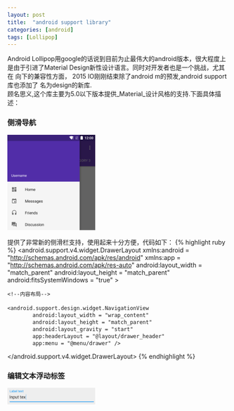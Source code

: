```yaml
---
layout: post
title:  "android support library"
categories: [android]
tags: [Lollipop]
---
```


Android Lollipop用google的话说到目前为止最伟大的android版本，很大程度上
是由于引进了Material Design新性设计语言。同时对开发者也是一个挑战，尤其在
向下的兼容性方面， 2015 IO刚刚结束除了android m的预发,android support库也添加了
名为design的新库.  
顾名思义,这个库主要为5.0以下版本提供_Material_设计风格的支持.下面具体描述：  

### 侧滑导航 ###  
<img style="margin-left: auto;margin-right: auto;width:200px;" src="/assets/image/drawer.png">  

提供了非常新的侧滑栏支持，使用起来十分方便，代码如下： 
{% highlight ruby %}
<android.support.v4.widget.DrawerLayout 
        xmlns:android = "http://schemas.android.com/apk/res/android" 
        xmlns:app = "http://schemas.android.com/apk/res-auto" 
        android:layout_width = "match_parent" 
        android:layout_height = "match_parent" 
        android:fitsSystemWindows = "true" > 

    <!--内容布局--> 

    <android.support.design.widget.NavigationView 
            android:layout_width = "wrap_content" 
            android:layout_height = "match_parent" 
            android:layout_gravity = "start" 
            app:headerLayout = "@layout/drawer_header" 
            app:menu = "@menu/drawer" /> 
</android.support.v4.widget.DrawerLayout>
{% endhighlight %}

### 编辑文本浮动标签 ###  
<img style="margin-left: auto;margin-right: auto;width:200px;" src="/assets/image/textinputlayout.png">  